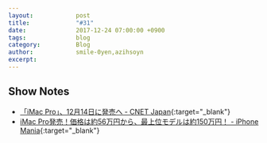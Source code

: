 ```yaml
---
layout:            post
title:             "#31"
date:              2017-12-24 07:00:00 +0900
tags:              blog
category:          Blog
author:            smile-0yen,azihsoyn
excerpt:           
---
```


## Show Notes
- [「iMac Pro」、12月14日に発売へ \- CNET Japan](https://japan.cnet.com/article/35111842/){:target="_blank"}
- [iMac Pro発売！価格は約56万円から、最上位モデルは約150万円！ \- iPhone Mania](https://iphone-mania.jp/news-197067/){:target="_blank"}

